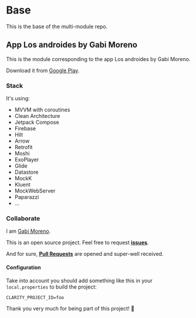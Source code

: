 # Base
This is the base of the multi-module repo.

## App Los androides by Gabi Moreno
This is the module corresponding to the app Los androides by Gabi Moreno.

Download it from [Google Play](https://gabimoreno.soy/app).

### Stack
It's using:

- MVVM with coroutines
- Clean Architecture
- Jetpack Compose
- Firebase
- Hilt
- Arrow
- Retrofit
- Moshi
- ExoPlayer
- Glide
- Datastore
- MockK
- Kluent
- MockWebServer
- Paparazzi
- ...

### Collaborate
I am [Gabi Moreno](https://gabimoreno.soy).

This is an open source project. Feel free to request **[issues](https://github.com/soygabimoreno/Base/issues)**.

And for sure, **[Pull Requests](https://github.com/soygabimoreno/Base/pulls)** are opened and super-well received.

#### Configuration
Take into account you should add something like this in your `local.properties` to build the
project:

```
CLARITY_PROJECT_ID=foo
```

Thank you very much for being part of this project! 🤗
